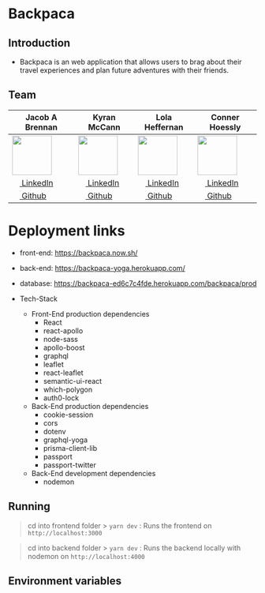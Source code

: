# Backpaca

## Introduction

- Backpaca is an web application that allows users to brag about their travel experiences and plan future adventures with their friends.

## Team

|Jacob A Brennan| Kyran McCann  | Lola Heffernan  | Conner Hoessly |
| ------------- |-------------| ---------------| --------------| 
| [<img src="https://avatars1.githubusercontent.com/u/2273265?s=400&v=4" width="80">](https://github.com/jacobabrennan)           | [<img src="https://avatars1.githubusercontent.com/u/27053629?s=400&v=4" width="80">](https://github.com/lolax/)              | [<img src="https://avatars1.githubusercontent.com/u/26800433?s=400&v=4" width="80">](https://github.com/kyranmccann)             | [<img src="https://avatars1.githubusercontent.com/u/38872454?s=400&u=2ac045e5fcbdc48357a5407acf888264d352092c&v=4" width="80">](https://github.com/TRIF3X)         | 
|[ <img src="https://static.licdn.com/sc/h/al2o9zrvru7aqj8e1x2rzsrca" width="15"> LinkedIn](https://www.linkedin.com/in/JacobABrennan/)|[ <img src="https://static.licdn.com/sc/h/al2o9zrvru7aqj8e1x2rzsrca" width="15"> LinkedIn](https://www.linkedin.com/in/kyran-mccann/)|[ <img src="https://static.licdn.com/sc/h/al2o9zrvru7aqj8e1x2rzsrca" width="15"> LinkedIn](https://www.linkedin.com/in/lola-heffernan/)|[ <img src="https://static.licdn.com/sc/h/al2o9zrvru7aqj8e1x2rzsrca" width="15"> LinkedIn](https://www.linkedin.com/in/conner-hoessly-0970b38a/)|[ <img src="https://static.licdn.com/sc/h/al2o9zrvru7aqj8e1x2rzsrca" width="15"> LinkedIn
|[<img src="https://github.com/favicon.ico" width="15"> Github](https://github.com/jacobabrennan)|[<img src="https://github.com/favicon.ico" width="15"> Github](https://github.com/kyranmccann)|[<img src="https://github.com/favicon.ico" width="15"> Github](http://github.com/lolax/)|[<img src="https://github.com/favicon.ico" width="15"> Github](https://github.com/TRIF3X)|

# Deployment links

- front-end: https://backpaca.now.sh/
- back-end: https://backpaca-yoga.herokuapp.com/
- database: https://backpaca-ed6c7c4fde.herokuapp.com/backpaca/prod

- Tech-Stack
  - Front-End production dependencies
    - React
    - react-apollo
    - node-sass
    - apollo-boost
    - graphql
    - leaflet
    - react-leaflet
    - semantic-ui-react
    - which-polygon
    - auth0-lock
  - Back-End production dependencies
    - cookie-session
    - cors
    - dotenv
    - graphql-yoga
    - prisma-client-lib
    - passport
    - passport-twitter
  - Back-End development dependencies
     - nodemon
    
## Running

>cd into frontend folder > `yarn dev` : Runs the frontend on `http://localhost:3000`

>cd into backend folder > `yarn dev` : Runs the backend locally with nodemon on `http://localhost:4000`

## Environment variables


